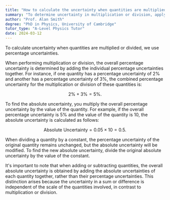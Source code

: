 ```yaml
---
title: "How to calculate the uncertainty when quantities are multiplied or divided?"
summary: "To determine uncertainty in multiplication or division, apply percentage uncertainties to the quantities involved for accurate calculations."
author: "Prof. Alan Smith"
degree: "PhD in Physics, University of Cambridge"
tutor_type: "A-Level Physics Tutor"
date: 2024-03-12
---
```


To calculate uncertainty when quantities are multiplied or divided, we use percentage uncertainties.

When performing multiplication or division, the overall percentage uncertainty is determined by adding the individual percentage uncertainties together. For instance, if one quantity has a percentage uncertainty of $2\%$ and another has a percentage uncertainty of $3\%$, the combined percentage uncertainty for the multiplication or division of these quantities is:

$$
2\% + 3\% = 5\%.
$$

To find the absolute uncertainty, you multiply the overall percentage uncertainty by the value of the quantity. For example, if the overall percentage uncertainty is $5\%$ and the value of the quantity is $10$, the absolute uncertainty is calculated as follows:

$$
\text{Absolute Uncertainty} = 0.05 \times 10 = 0.5.
$$

When dividing a quantity by a constant, the percentage uncertainty of the original quantity remains unchanged, but the absolute uncertainty will be modified. To find the new absolute uncertainty, divide the original absolute uncertainty by the value of the constant.

It's important to note that when adding or subtracting quantities, the overall absolute uncertainty is obtained by adding the absolute uncertainties of each quantity together, rather than their percentage uncertainties. This distinction arises because the uncertainty in a sum or difference is independent of the scale of the quantities involved, in contrast to multiplication or division.
    